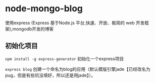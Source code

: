 # node-mongo-blog
使用express  (Express 基于Node.js 平台,快速、开放、极简的 web 开发框架),mongodb开发的博客


## 初始化项目
`npm install -g express-generator` 初始化一个express项目  

`express blog` 创建一个命名为blog的应用（默认模版引擎jade【已经改名为pug，但是有些坑没填好，所以还是用jade】）。
